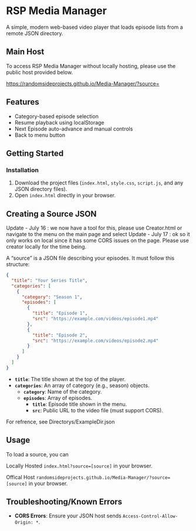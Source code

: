 # RSP Media Manager

A simple, modern web-based video player that loads episode lists from a remote JSON directory.

## Main Host 

To access RSP Media Manager without locally hosting, please use the public host provided below.

https://randomsideprojects.github.io/Media-Manager/?source=

## Features

- Category-based episode selection
- Resume playback using localStorage
- Next Episode auto-advance and manual controls
- Back to menu button

## Getting Started

### Installation

1. Download the project files (`index.html`, `style.css`, `script.js`, and any JSON directory files).
2. Open `index.html` directly in your browser.

## Creating a Source JSON

Update - July 16 : we now have a tool for this, please use Creator.html or navigate to the menu on the main page and select
Update - July 17 : ok so it only works on local since it has some CORS issues on the page. Please use creator locally for the time being.


A “source” is a JSON file describing your episodes. It must follow this structure:

```json
{
  "title": "Your Series Title",
  "categories": [
    {
      "category": "Season 1",
      "episodes": [
        {
          "title": "Episode 1",
          "src": "https://example.com/videos/episode1.mp4"
        },
        {
          "title": "Episode 2",
          "src": "https://example.com/videos/episode2.mp4"
        }
      ]
    }
  ]
}
```

- **`title`**: The title shown at the top of the player.
- **`categories`**: An array of category (e.g., season) objects.
  - **`category`**: Name of the category.
  - **`episodes`**: Array of episodes.
    - **`title`**: Episode title shown in the menu.
    - **`src`**: Public URL to the video file (must support CORS).

For refrence, see Directorys/ExampleDir.json

## Usage

To load a source, you can

Locally Hosted
`index.html?source=[source]` in your browser.

Offical Host 
`randomsideprojects.github.io/Media-Manager/?source=[source]` in your browser.



## Troubleshooting/Known Errors

- **CORS Errors**: Ensure your JSON host sends `Access-Control-Allow-Origin: *`.



